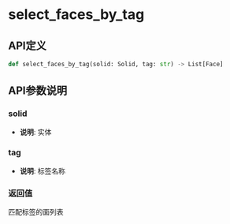 # select_faces_by_tag

## API定义

```python
def select_faces_by_tag(solid: Solid, tag: str) -> List[Face]
```

## API参数说明

### solid

- **说明**: 实体

### tag

- **说明**: 标签名称

### 返回值

匹配标签的面列表
